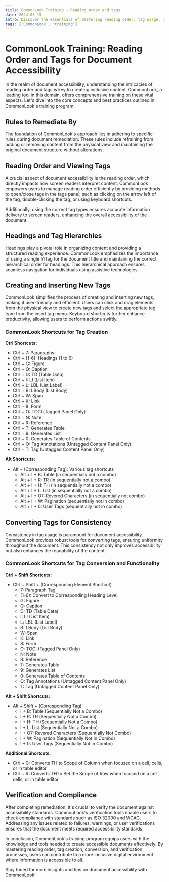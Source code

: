 ```yaml
---
title: CommonLook Training - Reading order and tags
date: 2024-03-15
intro: Discover the essentials of mastering reading order, tag usage, and accessibility standards in document creation. This blog post dives into key aspects such as document remediation rules, efficient reading order management, hierarchical headings, tag creation, consistency, and compliance verification. Equip yourself with the knowledge to create inclusive and accessible content effectively.
tags: ['CommonLook', 'training']
---
```

# CommonLook Training: Reading Order and Tags for Document Accessibility

In the realm of document accessibility, understanding the intricacies of reading order and tags is key to creating inclusive content. CommonLook, a leading tool in this domain, offers comprehensive training on these vital aspects. Let's dive into the core concepts and best practices outlined in CommonLook's training program.

## Rules to Remediate By

The foundation of CommonLook's approach lies in adhering to specific rules during document remediation. These rules include refraining from adding or removing content from the physical view and maintaining the original document structure without alterations.

## Reading Order and Viewing Tags

A crucial aspect of document accessibility is the reading order, which directly impacts how screen readers interpret content. CommonLook empowers users to manage reading order efficiently by providing methods to open/close tags in the tags panel, such as clicking on the arrow left of the tag, double-clicking the tag, or using keyboard shortcuts.

Additionally, using the correct tag types ensures accurate information delivery to screen readers, enhancing the overall accessibility of the document.

## Headings and Tag Hierarchies

Headings play a pivotal role in organizing content and providing a structured reading experience. CommonLook emphasizes the importance of using a single h1 tag for the document title and maintaining the correct hierarchical order for headings. This hierarchical approach ensures seamless navigation for individuals using assistive technologies.

## Creating and Inserting New Tags

CommonLook simplifies the process of creating and inserting new tags, making it user-friendly and efficient. Users can click and drag elements from the physical view to create new tags and select the appropriate tag type from the insert tag menu. Keyboard shortcuts further enhance productivity, allowing users to perform actions swiftly.

### CommonLook Shortcuts for Tag Creation

**Ctrl Shortcuts:**

- Ctrl + 7: Paragraphs
- Ctrl + (1-6): Headings (1 to 6)
- Ctrl + G: Figure
- Ctrl + Q: Caption
- Ctrl + D: TD (Table Data)
- Ctrl + I: LI (List Item)
- Ctrl + L: LBL (List Label)
- Ctrl + B: LBody (List Body)
- Ctrl + W: Span
- Ctrl + K: Link
- Ctrl + 8: Form
- Ctrl + O: TOCI (Tagged Panel Only)
- Ctrl + N: Note
- Ctrl + R: Reference
- Ctrl + T: Generates Table
- Ctrl + 9: Generates List
- Ctrl + 0: Generates Table of Contents
- Ctrl + O: Tag Annotations (Untagged Content Panel Only)
- Ctrl + T: Tag (Untagged Content Panel Only)

**Alt Shortcuts:**

- Alt + (Corresponding Tag): Various tag shortcuts
  - Alt + I + B: Table (in sequentially not a combo)
  - Alt + I + R: TR (in sequentially not a combo)
  - Alt + I + H: TH (in sequentially not a combo)
  - Alt + I + L: List (in sequentially not a combo)
  - Alt + I + O7: Revered Characters (in sequentially not combo)
  - Alt + I + W: Pagination (sequentially not in combo)
  - Alt + I + 0: User Tags (sequentially not in combo)

## Converting Tags for Consistency

Consistency in tag usage is paramount for document accessibility. CommonLook provides robust tools for converting tags, ensuring uniformity throughout the document. This consistency not only improves accessibility but also enhances the readability of the content.

### CommonLook Shortcuts for Tag Conversion and Functionality

**Ctrl + Shift Shortcuts:**

- Ctrl + Shift + (Corresponding Element Shortcut)
    + 7: Paragraph Tag
    + (1-6): Convert to Corresponding Heading Level
    + G: Figure
    + Q: Caption
    + D: TD (Table Data)
    + I: LI (List Item)
    + L: LBL (List Label)
    + B: LBody (List Body)
    + W: Span
    + K: Link
    + 8: Form
    + O: TOCI (Tagged Panel Only)
    + N: Note
    + R: Reference
    + T: Generates Table
    + 9: Generates List
    + 0: Generates Table of Contents
    + O: Tag Annotations (Untagged Content Panel Only)
    + T: Tag (Untagged Content Panel Only)

**Alt + Shift Shortcuts:**

- Alt + Shift + (Corresponding Tag)
    + I + B: Table (Sequentially Not a Combo)
    + I + R: TR (Sequentially Not a Combo)
    + I + H: TH (Sequentially Not a Combo)
    + I + L: List (Sequentially Not a Combo)
    + I + O7: Revered Characters (Sequentially Not Combo)
    + I + W: Pagination (Sequentially Not in Combo)
    + I + 0: User Tags (Sequentially Not in Combo)

**Additional Shortcuts:**

- Ctrl + C: Converts TH to Scope of Column when focused on a cell, cells, or in table editor
- Ctrl + R: Converts TH to Set the Scope of Row when focused on a cell, cells, or in table editor



## Verification and Compliance

After completing remediation, it's crucial to verify the document against accessibility standards. CommonLook's verification tools enable users to check compliance with standards such as ISO 32000 and WCAG. Addressing any issues related to failures, warnings, or user verifications ensures that the document meets required accessibility standards.

In conclusion, CommonLook's training program equips users with the knowledge and tools needed to create accessible documents effectively. By mastering reading order, tag creation, conversion, and verification processes, users can contribute to a more inclusive digital environment where information is accessible to all.

Stay tuned for more insights and tips on document accessibility with CommonLook!
